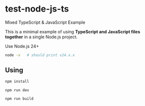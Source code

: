 # test-node-js-ts
Mixed TypeScript & JavaScript Example

This is a minimal example of using **TypeScript and JavaScript files together** in a single Node.js project.

Use Node.js 24+
```bash
node -v   # should print v24.x.x
```

## Using

```bash
npm install

npm run dev

npm run build
```
